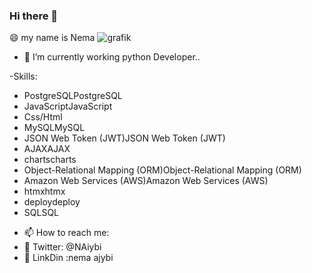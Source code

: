 ### Hi there 👋
 😄 my name is Nema
![grafik](https://github.com/nemaajybi/nemaajybi/assets/127358180/55c583b9-538c-4237-8d8b-3bb6b10e9187)

- 🔭 I’m currently working python Developer..

-Skills: 
* PostgreSQLPostgreSQL
* JavaScriptJavaScript
* Css/Html
* MySQLMySQL
* JSON Web Token (JWT)JSON Web Token (JWT)
* AJAXAJAX
* chartscharts
* Object-Relational Mapping (ORM)Object-Relational Mapping (ORM)
* Amazon Web Services (AWS)Amazon Web Services (AWS)
* htmxhtmx
* deploydeploy
* SQLSQL

- 📫 How to reach me:
-  💬 Twitter: @NAiybi
-  💬 LinkDin :nema ajybi 



